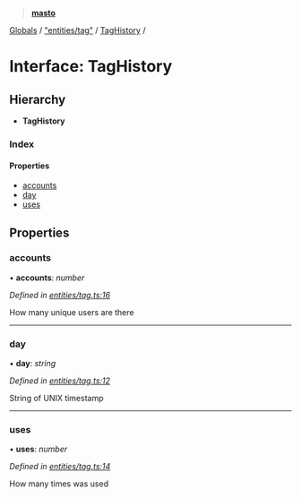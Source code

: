 > **[masto](../README.md)**

[Globals](../globals.md) / ["entities/tag"](../modules/_entities_tag_.md) / [TagHistory](_entities_tag_.taghistory.md) /

# Interface: TagHistory

## Hierarchy

* **TagHistory**

### Index

#### Properties

* [accounts](_entities_tag_.taghistory.md#accounts)
* [day](_entities_tag_.taghistory.md#day)
* [uses](_entities_tag_.taghistory.md#uses)

## Properties

###  accounts

• **accounts**: *number*

*Defined in [entities/tag.ts:16](https://github.com/neet/masto.js/blob/aaa534e/src/entities/tag.ts#L16)*

How many unique users are there

___

###  day

• **day**: *string*

*Defined in [entities/tag.ts:12](https://github.com/neet/masto.js/blob/aaa534e/src/entities/tag.ts#L12)*

String of UNIX timestamp

___

###  uses

• **uses**: *number*

*Defined in [entities/tag.ts:14](https://github.com/neet/masto.js/blob/aaa534e/src/entities/tag.ts#L14)*

How many times was used